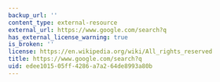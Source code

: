 ```yaml
---
backup_url: ''
content_type: external-resource
external_url: https://www.google.com/search?q
has_external_license_warning: true
is_broken: ''
license: https://en.wikipedia.org/wiki/All_rights_reserved
title: https://www.google.com/search?q
uid: edee1015-05ff-4286-a7a2-64de8993a80b
---
```

